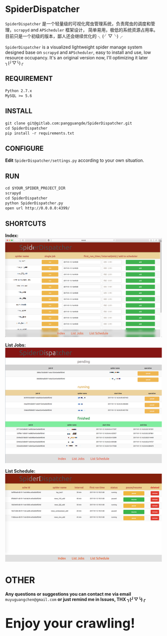 SpiderDispatcher
===
`SpiderDispatcher` 是一个轻量级的可视化爬虫管理系统，负责爬虫的调度和管理，`scrapyd` and `APScheduler` 框架设计，
简单易用，极低的系统资源占用率。目前只是一个初级的版本，鄙人还会继续优化的 ╮(╯▽╰)╭
<br></br>
`SpiderDispatcher` is a visualized lightweight spider manage system designed base on `scrapyd` and `APScheduler`, 
easy to install and use, low resource occupancy. It's an original version now, I'll optimizing it later ╮(╯▽╰)╭

REQUIREMENT
---

```
Python 2.7.x
MySQL >= 5.6
```

INSTALL
---

```
git clone git@gitlab.com:pangguangde/SpiderDispatcher.git
cd SpiderDispatcher
pip install -r requirements.txt
```


CONFIGURE
---
**Edit** `SpiderDispatcher/settings.py` according to your own situation.


RUN
---

```
cd $YOUR_SPIDER_PROJECT_DIR
scrapyd
cd SpiderDispatcher
python SpiderDispatcher.py
open url http://0.0.0.0:4399/
```

SHORTCUTS
---
**Index:**
![](shortcuts/index.png)

**List Jobs:**
![](shortcuts/job_list.png)

**List Schedule:**
![](shortcuts/list_schedule.png)

OTHER
=====
**Any questions or suggestions you can contact me via email** `muyuguangchen@gmail.com` **or just remind me in Issues, 
THX ╮(╯▽╰)╭**

<p style="font-size: 3em"><b>Enjoy your crawling!</b></p>



